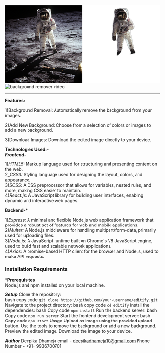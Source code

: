 ![Background Remover](https://raw.githubusercontent.com/nadermx/backgroundremover/main/examplefiles/backgroundremoverexample.png)
<img alt="background remover video" src="https://raw.githubusercontent.com/nadermx/backgroundremover/main/examplefiles/backgroundremoverprocessed.gif" height="200" /><br>
****
**Features:**

1)Background Removal: Automatically remove the background from your images.

2)Add New Background: Choose from a selection of colors or images to add a new background.

3)Download Images: Download the edited image directly to your device.


**Technologies Used:-**<br>
***Frontend-<br>***

1)*HTML5:* Markup language used for structuring and presenting content on the web.<br>
2_*CSS3:* Styling language used for designing the layout, colors, and appearance.<br>
3)*SCSS*: A CSS preprocessor that allows for variables, nested rules, and more, making CSS easier to maintain.<br>
4)*React.js:* A JavaScript library for building user interfaces, enabling dynamic and interactive web pages.<br>

**Backend-***
<br>

1)*Express:* A minimal and flexible Node.js web application framework that provides a robust set of features for web and mobile applications.<br>
2)*Multer:* A Node.js middleware for handling multipart/form-data, primarily used for uploading files.<br>
3)*Node.js:* A JavaScript runtime built on Chrome's V8 JavaScript engine, used to build fast and scalable network applications.<br>
4)*Axios:* A promise-based HTTP client for the browser and Node.js, used to make API requests.<br>


### Installation Requirements

***Prerequisites**
<br>
	  Node.js and npm installed on your local machine.

***Setup***
	  Clone the repository:<br>
	 bash
	copy code
	`git clone https://github.com/your-username/editify.git`
	Navigate to the project directory:
    bash
	copy code
	`cd editify`
	install the dependencies:
	bash
	Copy code
	`npm install`
	Run the backend server:
	bash
	Copy code
	`npm run server`
	Start the frontend development server:
	bash
	Copy code
	`npm start`
	Usage
	Upload an image using the provided upload button.
	Use the tools to remove the background or add a new background.
	Preview the edited image.
	Download the image to your device.



***Author***
Deepika Dhameja
email - deepikadhameja10@gmail.com
Phone Number - +91- 9936700701






